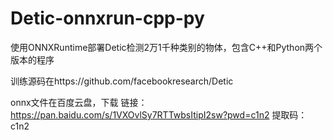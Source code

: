 # Detic-onnxrun-cpp-py
使用ONNXRuntime部署Detic检测2万1千种类别的物体，包含C++和Python两个版本的程序

训练源码在https://github.com/facebookresearch/Detic

onnx文件在百度云盘，下载
链接：https://pan.baidu.com/s/1VXOvlSy7RTTwbsItipI2sw?pwd=c1n2 
提取码：c1n2
